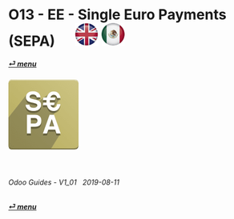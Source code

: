 # O13 - EE - Single Euro Payments (SEPA) &nbsp;&nbsp;&nbsp;&nbsp; [![en-uk](/doc/img/flg/en-uk-flg-btn-sml.png)](/en-uk/o13/ee/sep/en-uk-o13-ee-sep-guides.md) [ ![es-mx](/doc/img/flg/es-mx-flg-btn-sml.png)](/es-mx/o13/ee/sep/es-mx-o13-ee-sep-guides.md)
#### [_&#x23CE; menu_](/en-uk/o13/ee/en-uk-o13-ee-guides-menu.md "Back to EE menu")  
### ![sep](/doc/img/app/big/sep.png)
[ⱽ¹²³⁴⁵⁶⁷⁸⁹⁰⁻]: # (ⱽ¹²³⁴⁵⁶⁷⁸⁹⁰⁻)

<br>

###### Odoo Guides - V1_01 &nbsp; 2019-08-11  
**[_&#x23CE; menu_](/en-uk/o13/ee/en-uk-o13-ee-guides-menu.md)**  
